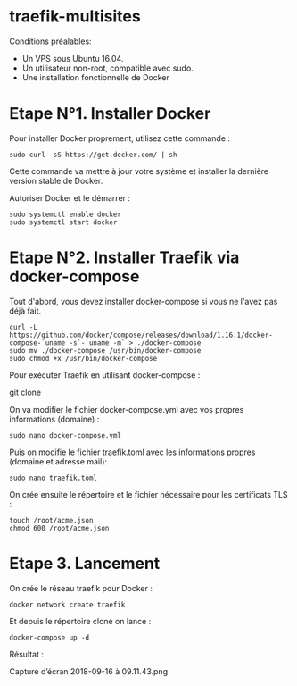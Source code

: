 # traefik-multisites

Conditions préalables:

* Un VPS sous Ubuntu 16.04.
* Un utilisateur non-root, compatible avec sudo.
* Une installation fonctionnelle de Docker

# Etape N°1. Installer Docker
Pour installer Docker proprement, utilisez cette commande :

    sudo curl -sS https://get.docker.com/ | sh
  
Cette commande va mettre à jour votre système et installer la dernière version stable de Docker.

Autoriser Docker et le démarrer :

    sudo systemctl enable docker
    sudo systemctl start docker

# Etape N°2. Installer Traefik via docker-compose

Tout d'abord, vous devez installer docker-compose si vous ne l'avez pas déjà fait.

    curl -L https://github.com/docker/compose/releases/download/1.16.1/docker-compose-`uname -s`-`uname -m` > ./docker-compose
    sudo mv ./docker-compose /usr/bin/docker-compose
    sudo chmod +x /usr/bin/docker-compose

Pour exécuter Traefik en utilisant docker-compose :

git clone 

On va modifier le fichier docker-compose.yml avec vos propres informations (domaine) :

    sudo nano docker-compose.yml
    
Puis on modifie le fichier traefik.toml avec les informations propres (domaine et adresse mail):

    sudo nano traefik.toml
    
On crée ensuite le répertoire et le fichier nécessaire pour les certificats TLS :
    
    touch /root/acme.json
    chmod 600 /root/acme.json

# Etape 3. Lancement

On crée le réseau traefik pour Docker : 

    docker network create traefik
    
Et depuis le répertoire cloné on lance : 
    
    docker-compose up -d 
    
Résultat : 

Capture d’écran 2018-09-16 à 09.11.43.png
